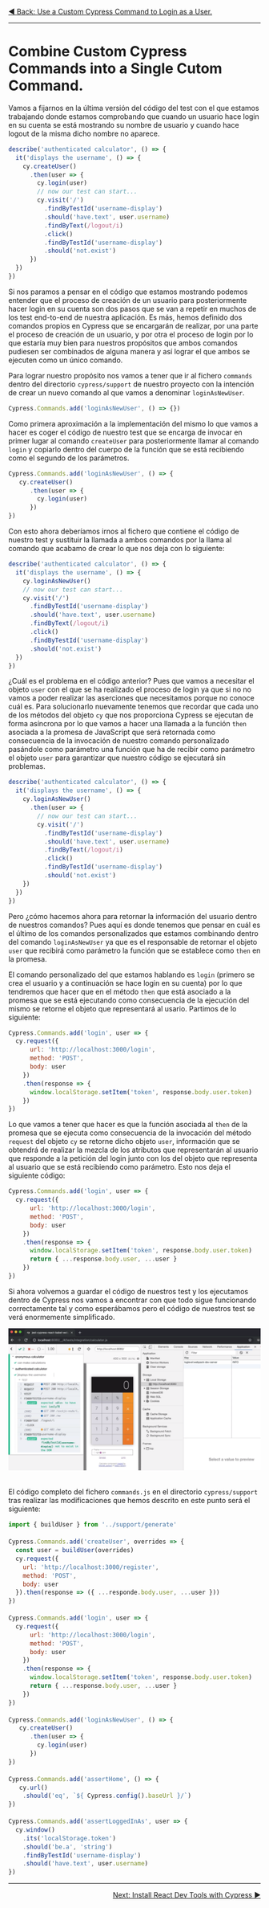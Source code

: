 <p align="left">
  <a href="06_17.md">◀ Back: Use a Custom Cypress Command to Login as a User.</a>
</p>

---
# Combine Custom Cypress Commands into a Single Cutom Command.

Vamos a fijarnos en la última versión del código del test con el que estamos trabajando donde estamos comprobando que cuando un usuario hace login en su cuenta se está mostrando su nombre de usuario y cuando hace logout de la misma dicho nombre no aparece.

```js
describe('authenticated calculator', () => {
  it('displays the username', () => {
    cy.createUser()
      .then(user => {
        cy.login(user)
        // now our test can start...
        cy.visit('/')
          .findByTestId('username-display')
          .should('have.text', user.username)
          .findByText(/logout/i)
          .click()
          .findByTestId('username-display')
          .should('not.exist')
      })
  })
})
```

Si nos paramos a pensar en el código que estamos mostrando podemos entender que el proceso de creación de un usuario para posteriormente hacer login en su cuenta son dos pasos que se van a repetir en muchos de los test end-to-end de nuestra aplicación. Es más, hemos definido dos comandos propios en Cypress que se encargarán de realizar, por una parte el proceso de creación de un usuario, y por otra el proceso de login por lo que estaría muy bien para nuestros propósitos que ambos comandos pudiesen ser combinados de alguna manera y así lograr el que ambos se ejecuten como un único comando.

Para lograr nuestro propósito nos vamos a tener que ir al fichero `commands` dentro del directorio `cypress/support` de nuestro proyecto con la intención de crear un nuevo comando al que vamos a denominar `loginAsNewUser`. 

```js
Cypress.Commands.add('loginAsNewUser', () => {})
```

Como primera aproximación a la implementación del mismo lo que vamos a hacer es coger el código de nuestro test que se encarga de invocar en primer lugar al comando `createUser` para posteriormente llamar al comando `login` y copiarlo dentro del cuerpo de la función que se está recibiendo como el segundo de los parámetros.

```js
Cypress.Commands.add('loginAsNewUser', () => {
   cy.createUser()
      .then(user => {
        cy.login(user)
      })
})
```

Con esto ahora deberíamos irnos al fichero que contiene el código de nuestro test y sustituir la llamada a ambos comandos por la llama al comando que acabamo de crear lo que nos deja con lo siguiente:

```js
describe('authenticated calculator', () => {
  it('displays the username', () => {
    cy.loginAsNewUser()
    // now our test can start...
    cy.visit('/')
      .findByTestId('username-display')
      .should('have.text', user.username)
      .findByText(/logout/i)
      .click()
      .findByTestId('username-display')
      .should('not.exist')
  })
})
```

¿Cuál es el problema en el código anterior? Pues que vamos a necesitar el objeto `user` con el que se ha realizado el proceso de login ya que si no no vamos a poder realizar las aserciones que necesitamos porque no conoce cuál es. Para solucionarlo nuevamente tenemos que recordar que cada uno de los métodos del objeto `cy` que nos proporciona Cypress se ejecutan de forma asíncrona por lo que vamos a hacer una llamada a la función `then` asociada a la promesa de JavaScript que será retornada como consecuencia de la invocación de nuestro comando personalizado pasándole como parámetro una función que ha de recibir como parámetro el objeto `user` para garantizar que nuestro código se ejecutará sin problemas.

```js
describe('authenticated calculator', () => {
  it('displays the username', () => {
    cy.loginAsNewUser()
      .then(user => {
        // now our test can start...
        cy.visit('/')
          .findByTestId('username-display')
          .should('have.text', user.username)
          .findByText(/logout/i)
          .click()
          .findByTestId('username-display')
          .should('not.exist')
    })
  })
})
```

Pero ¿cómo hacemos ahora para retornar la información del usuario dentro de nuestros comandos? Pues aquí es donde tenemos que pensar en cuál es el último de los comandos personalizados que estamos combinando dentro del comando `loginAsNewUser` ya que es el responsable de retornar el objeto `user` que recibirá como parámetro la función que se establece como `then` en la promesa.

El comando personalizado del que estamos hablando es `login` (primero se crea el usuario y a continuación se hace login en su cuenta) por lo que tendremos que hacer que en el método `then` que está asociado a la promesa que se está ejecutando como consecuencia de la ejecución del mismo se retorne el objeto que representará al usario. Partimos de lo siguiente:

```js
Cypress.Commands.add('login', user => {
  cy.request({
      url: 'http://localhost:3000/login',
      method: 'POST',
      body: user
    })
    .then(response => {
      window.localStorage.setItem('token', response.body.user.token)
    })
})
```

Lo que vamos a tener que hacer es que la función asociada al `then` de la promesa que se ejecuta como consecuencia de la invocación del método `request` del objeto `cy` se retorne dicho objeto `user`, información que se obtendrá de realizar la mezcla de los atributos que representarán al usuario que responde a la petición del login junto con los del objeto que representa al usuario que se está recibiendo como parámetro. Esto nos deja el siguiente código:

```js
Cypress.Commands.add('login', user => {
  cy.request({
      url: 'http://localhost:3000/login',
      method: 'POST',
      body: user
    })
    .then(response => {
      window.localStorage.setItem('token', response.body.user.token)
      return { ...response.body.user, ...user }
    })
})
```

Si ahora volvemos a guardar el código de nuestros test y los ejecutamos dentro de Cypress nos vamos a encontrar con que todo sigue funcionando correctamente tal y como esperábamos pero el código de nuestros test se verá enormemente simplificado.

<div style='text-align: center'>
  <img src='images/06_62.png' />
</div>
<br />

El código completo del fichero `commands.js` en el directorio `cypress/support` tras realizar las modificaciones que hemos descrito en este punto será el siguiente:

```js
import { buildUser } from '../support/generate'

Cypress.Commands.add('createUser', overrides => {
  const user = buildUser(overrides)
  cy.request({
    url: 'http://localhost:3000/register',
    method: 'POST',
    body: user
  }).then(response => ({ ...responde.body.user, ...user }))
})

Cypress.Commands.add('login', user => {
  cy.request({
      url: 'http://localhost:3000/login',
      method: 'POST',
      body: user
    })
    .then(response => {
      window.localStorage.setItem('token', response.body.user.token)
      return { ...response.body.user, ...user }
    })
})

Cypress.Commands.add('loginAsNewUser', () => {
   cy.createUser()
      .then(user => {
        cy.login(user)
      })
})

Cypress.Commands.add('assertHome', () => {
   cy.url()
    .should('eq', `${ Cypress.config().baseUrl }/`)
})

Cypress.Commands.add('assertLoggedInAs', user => {
  cy.window()
    .its('localStorage.token')
    .should('be.a', 'string')
    .findByTestId('username-display')
    .should('have.text', user.username)
})
```




---

<p align="right">
  <a href="06_18.md">Next: Install React Dev Tools with Cypress ▶</a>
</p>
